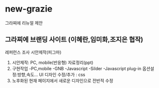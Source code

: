 # new-grazie
그라찌에 리뉴얼 제안
## 그라찌에 브랜딩 사이트 (이혜란,임미화,조지은 협작)
레퍼런스 조사
시안제작(피그마)

1. 시안제작: PC, mobile(반응형)
자료정리(ppt)
2. 구현작업
    -PC,mobile
    -GNB -Javascript
    -Silder -Javascript plug-in
     옵션설정:방향,속도...
     UI 디자인 수정/추가 : css
3. 노후화된 현재 페이지에서 새로운 
디자인으로 전반적 수정
